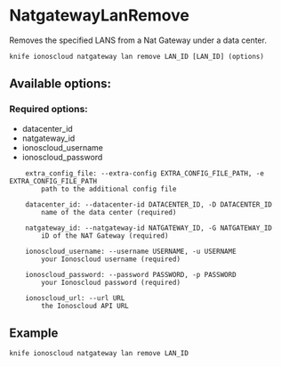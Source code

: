 # NatgatewayLanRemove

Removes the specified LANS from a Nat Gateway under a data center.

```text
knife ionoscloud natgateway lan remove LAN_ID [LAN_ID] (options)
```

## Available options:

### Required options:

* datacenter\_id
* natgateway\_id
* ionoscloud\_username
* ionoscloud\_password

```text
    extra_config_file: --extra-config EXTRA_CONFIG_FILE_PATH, -e EXTRA_CONFIG_FILE_PATH
        path to the additional config file

    datacenter_id: --datacenter-id DATACENTER_ID, -D DATACENTER_ID
        name of the data center (required)

    natgateway_id: --natgateway-id NATGATEWAY_ID, -G NATGATEWAY_ID
        iD of the NAT Gateway (required)

    ionoscloud_username: --username USERNAME, -u USERNAME
        your Ionoscloud username (required)

    ionoscloud_password: --password PASSWORD, -p PASSWORD
        your Ionoscloud password (required)

    ionoscloud_url: --url URL
        the Ionoscloud API URL

```
## Example

```text
knife ionoscloud natgateway lan remove LAN_ID 
```

